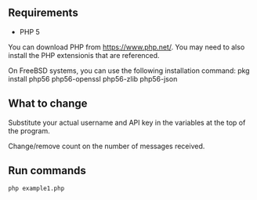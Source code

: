 Requirements
------------

* PHP 5

You can download PHP from https://www.php.net/. You may need to also install the PHP extensionis that are referenced.

On FreeBSD systems, you can use the following installation command:
    pkg install php56 php56-openssl php56-zlib php56-json


What to change
--------------

Substitute your actual username and API key in the variables at the top of the program.

Change/remove count on the number of messages received.



Run commands
------------

    php example1.php

